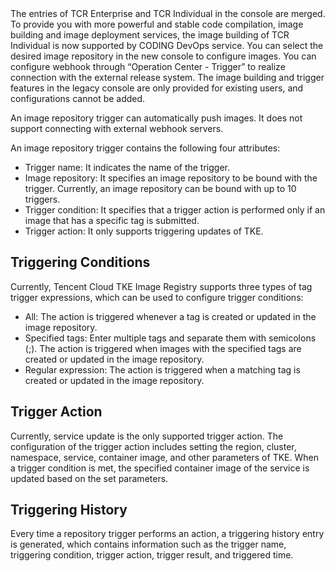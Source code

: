 
<dx-alert infotype="explain" title="">
The entries of TCR Enterprise and TCR Individual in the console are merged. To provide you with more powerful and stable code compilation, image building and image deployment services, the image building of TCR Individual is now supported by CODING DevOps service. You can select the desired image repository in the new console to configure images. You can configure webhook through “Operation Center - Trigger” to realize connection with the external release system. The image building and trigger features in the legacy console are only provided for existing users, and configurations cannot be added.
</dx-alert>


An image repository trigger can automatically push images. It does not support connecting with external webhook servers.

An image repository trigger contains the following four attributes:
- Trigger name: It indicates the name of the trigger.
- Image repository: It specifies an image repository to be bound with the trigger. Currently, an image repository can be bound with up to 10 triggers.
- Trigger condition: It specifies that a trigger action is performed only if an image that has a specific tag is submitted.
- Trigger action: It only supports triggering updates of TKE.

## Triggering Conditions
Currently, Tencent Cloud TKE Image Registry supports three types of tag trigger expressions, which can be used to configure trigger conditions:
- All: The action is triggered whenever a tag is created or updated in the image repository.
- Specified tags: Enter multiple tags and separate them with semicolons (;). The action is triggered when images with the specified tags are created or updated in the image repository.
- Regular expression: The action is triggered when a matching tag is created or updated in the image repository.

## Trigger Action
Currently, service update is the only supported trigger action. The configuration of the trigger action includes setting the region, cluster, namespace, service, container image, and other parameters of TKE.
When a trigger condition is met, the specified container image of the service is updated based on the set parameters.

## Triggering History
Every time a repository trigger performs an action, a triggering history entry is generated, which contains information such as the trigger name, triggering condition, trigger action, trigger result, and triggered time.







